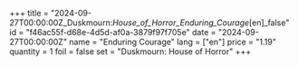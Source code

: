 +++
title = "2024-09-27T00:00:00Z_Duskmourn:_House_of_Horror_Enduring_Courage_[en]_false"
id = "f46ac55f-d68e-4d5d-af0a-3879f97f705e"
date = "2024-09-27T00:00:00Z"
name = "Enduring Courage"
lang = ["en"]
price = "1.19"
quantity = 1
foil = false
set = "Duskmourn: House of Horror"
+++
